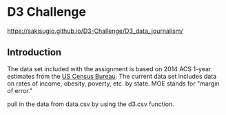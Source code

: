 # D3 Challenge 
https://sakisugio.github.io/D3-Challenge/D3_data_journalism/

## Introduction

The data set included with the assignment is based on 2014 ACS 1-year estimates from the [US Census Bureau](https://data.census.gov/cedsci/). The current data set includes data on rates of income, obesity, poverty, etc. by state. MOE stands for "margin of error."

pull in the data from data.csv by using the d3.csv function.
